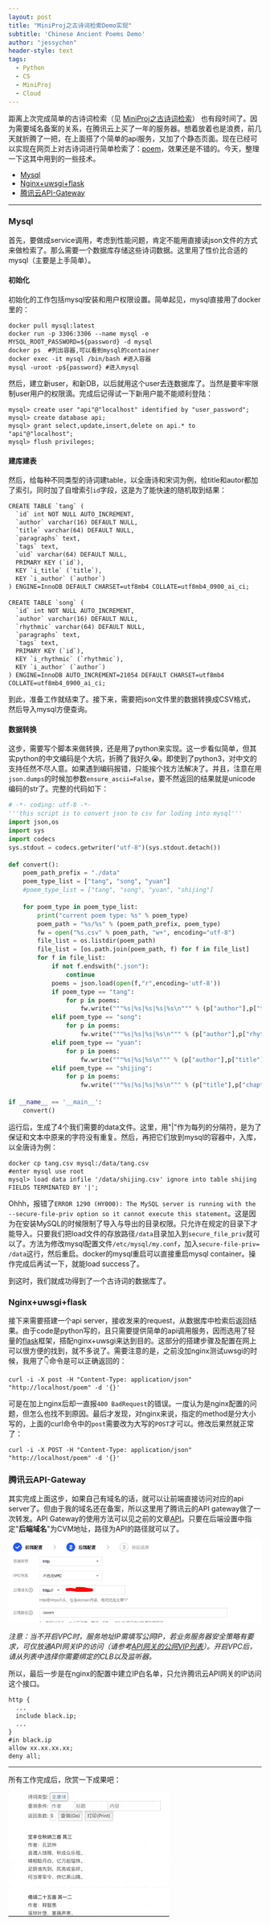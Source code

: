 ```yaml
---
layout: post
title: "MiniProj之古诗词检索Demo实现"
subtitle: 'Chinese Ancient Poems Demo'
author: "jessychen"
header-style: text
tags:
  - Python
  - CS
  - MiniProj
  - Cloud
---
```


距离上次完成简单的古诗词检索（见 [MiniProj之古诗词检索](/2020/03/31/poem)） 也有段时间了。因为需要域名备案的关系，在腾讯云上买了一年的服务器。想着放着也是浪费，前几天就折腾了一把，在上面搭了个简单的api服务，又加了个静态页面。现在已经可以实现在网页上对古诗词进行简单检索了：[poem](/lab/poem.html)，效果还是不错的。今天，整理一下这其中用到的一些技术。

* [Mysql](#mysql)
* [Nginx+uwsgi+flask](#nginxuwsgiflask)
* [腾讯云API-Gateway](#腾讯云api-gateway)

---

### Mysql

首先，要做成service调用，考虑到性能问题，肯定不能用直接读json文件的方式来做检索了。那么需要一个数据库存储这些诗词数据。这里用了性价比合适的mysql（主要是上手简单）。

#### 初始化

初始化的工作包括mysql安装和用户权限设置。简单起见，mysql直接用了docker里的：

```shell
docker pull mysql:latest
docker run -p 3306:3306 --name mysql -e MYSQL_ROOT_PASSWORD=${password} -d mysql
docker ps  #列出容器,可以看到mysql的container
docker exec -it mysql /bin/bash #进入容器
mysql -uroot -p${password} #进入mysql
```

然后，建立新user，和新DB，以后就用这个user去连数据库了。当然是要牢牢限制user用户的权限滴。完成后记得试一下新用户能不能顺利登陆：

```shell
mysql> create user "api"@"localhost" identified by "user_password";
mysql> create database api;
mysql> grant select,update,insert,delete on api.* to "api"@"localhost"; 
mysql> flush privileges;
```

#### 建库建表

然后，给每种不同类型的诗词建table，以全唐诗和宋词为例，给title和autor都加了索引。同时加了自增索引`id`字段，这是为了能快速的随机取到结果：

```mysql
CREATE TABLE `tang` (
  `id` int NOT NULL AUTO_INCREMENT,
  `author` varchar(16) DEFAULT NULL,
  `title` varchar(64) DEFAULT NULL,
  `paragraphs` text,
  `tags` text,
  `uid` varchar(64) DEFAULT NULL,
  PRIMARY KEY (`id`),
  KEY `i_title` (`title`),
  KEY `i_author` (`author`)
) ENGINE=InnoDB DEFAULT CHARSET=utf8mb4 COLLATE=utf8mb4_0900_ai_ci;

CREATE TABLE `song` (
  `id` int NOT NULL AUTO_INCREMENT,
  `author` varchar(16) DEFAULT NULL,
  `rhythmic` varchar(64) DEFAULT NULL,
  `paragraphs` text,
  `tags` text,
  PRIMARY KEY (`id`),
  KEY `i_rhythmic` (`rhythmic`),
  KEY `i_author` (`author`)
) ENGINE=InnoDB AUTO_INCREMENT=21054 DEFAULT CHARSET=utf8mb4 COLLATE=utf8mb4_0900_ai_ci;
```

到此，准备工作就结束了。接下来，需要把json文件里的数据转换成CSV格式，然后导入mysql方便查询。

#### 数据转换

这步，需要写个脚本来做转换，还是用了python来实现。这一步看似简单，但其实python的中文编码是个大坑，折腾了我好久😭。即使到了python3，对中文的支持任然不尽人意。如果遇到编码报错，只能挨个找方法解决了。并且，注意在用`json.dumps`的时候加参数`ensure_ascii=False`，要不然返回的结果就是unicode编码的str了。完整的代码如下：

```python
# -*- coding: utf-8 -*-
'''this script is to convert json to csv for loding into mysql'''
import json,os
import sys
import codecs
sys.stdout = codecs.getwriter("utf-8")(sys.stdout.detach())

def convert():
    poem_path_prefix = "./data"
    poem_type_list = ["tang", "song", "yuan"]
    #poem_type_list = ["tang", "song", "yuan", "shijing"]

    for poem_type in poem_type_list:
        print("current poem type: %s" % poem_type)
        poem_path = "%s/%s" % (poem_path_prefix, poem_type)
        fw = open("%s.csv" % poem_path, "w+", encoding="utf-8")
        file_list = os.listdir(poem_path)
        file_list = [os.path.join(poem_path, f) for f in file_list]
        for f in file_list:
            if not f.endswith(".json"):
                continue
            poems = json.load(open(f,"r",encoding='utf-8'))
            if poem_type == "tang":
                for p in poems:
                    fw.write("""%s|%s|%s|%s|%s\n""" % (p["author"],p["title"],json.dumps(p['paragraphs'],ensure_ascii=False),json.dumps(p['tags'],ensure_ascii=False) if 'tags' in p else "[]",p['id']))
            elif poem_type == "song":
                for p in poems:
                    fw.write("""%s|%s|%s|%s\n""" % (p["author"],p["rhythmic"],json.dumps(p['paragraphs'],ensure_ascii=False),json.dumps(p['tags'],ensure_ascii=False) if 'tags' in p else '[]'))
            elif poem_type == "yuan":
                for p in poems:
                    fw.write("""%s|%s|%s\n""" % (p["author"],p["title"],json.dumps(p["paragraphs"],ensure_ascii=False)))
            elif poem_type == "shijing":
                for p in poems:
                    fw.write("""%s|%s|%s|%s\n""" % (p["title"],p["chapter"],p["section"],json.dumps(p["content"],ensure_ascii=False)))

if __name__ == '__main__':
    convert()
```

运行后，生成了4个我们需要的data文件。这里，用"\|"作为每列的分隔符，是为了保证和文本中原来的字符没有重复。然后，再把它们放到mysql的容器中，入库，以全唐诗为例：

```shell
docker cp tang.csv mysql:/data/tang.csv
#enter mysql use root
mysql> load data infile '/data/shijing.csv' ignore into table shijing FIELDS TERMINATED BY '|';
```

Ohhh，报错了`ERROR 1290 (HY000): The MySQL server is running with the --secure-file-priv option so it cannot execute this statement`。这是因为在安装MySQL的时候限制了导入与导出的目录权限。只允许在规定的目录下才能导入。只要我们把load文件的存放路径`/data`目录加入到`secure_file_priv`就可以了。方法为修改mysql配置文件`/etc/mysql/my.conf`，加入`secure-file-priv= /data`这行，然后重启。docker的mysql重启可以直接重启mysql container。操作完成后再试一下，就能load success了。

到这时，我们就成功得到了一个古诗词的数据库了。

### Nginx+uwsgi+flask

接下来需要搭建一个api server，接收发来的request，从数据库中检索后返回结果。由于code是python写的，且只需要提供简单的api调用服务，因而选用了轻量的[flask](https://flask.palletsprojects.com/)框架，搭配nginx+uwsgi来达到目的。这部分的搭建步骤及配置在网上可以很方便的找到，就不多说了。需要注意的是，之前没加nginx测试uwsgi的时候，我用了👇命令是可以正确返回的：

```shell
curl -i -X post -H "Content-Type: application/json" "http://localhost/poem" -d '{}'
```

可是在加上nginx后却一直报`400 BadRequest`的错误。一度认为是nginx配置的问题，但怎么也找不到原因。最后才发现，对nginx来说，指定的method是分大小写的，上面的curl命令中的`post`需要改为大写的`POST`才可以。修改后果然就正常了：

```shell
curl -i -X POST -H "Content-Type: application/json" "http://localhost/poem" -d '{}'
```

### 腾讯云API-Gateway

其实完成上面这步，如果自己有域名的话，就可以让前端直接访问对应的api server了。但由于我的域名还在备案，所以这里用了腾讯云的API gateway做了一次转发。API Gateway的使用方法可以见之前的文章[API](/2020/03/27/api-scf/#api)。只要在后端设置中指定"**后端域名**"为CVM地址，路径为API的路径就可以了。

![image-20200413154040491](/img/in-post/MiniProj/poem.png)

*注意：当不开启VPC时，服务地址IP需填写公网IP，若业务服务器安全策略有要求，可仅放通API网关IP的访问（请参考[API网关的公网VIP列表](https://cloud.tencent.com/document/product/628/39963)）。开启VPC后，请从列表中选择你需要绑定的CLB以及监听器。*

所以，最后一步是在nginx的配置中建立IP白名单，只允许腾讯云API网关的IP访问这个接口。

```shell
http {
  ...
  include black.ip;
  ...
}
#in black.ip
allow xx.xx.xx.xx;
deny all;
```

---

所有工作完成后，欣赏一下成果吧：

![image-poem](/img/in-post/MiniProj/poem.gif)